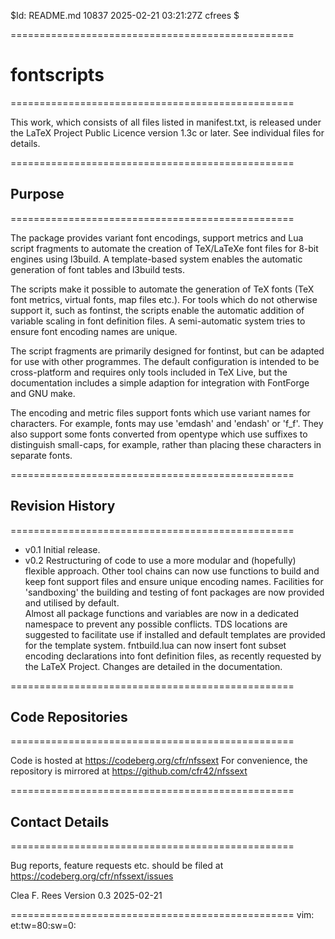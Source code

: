 $Id: README.md 10837 2025-02-21 03:21:27Z cfrees $

=================================================
# fontscripts
=================================================

This work, which consists of all files listed in manifest.txt, is released 
under the LaTeX Project Public Licence version 1.3c or later. See individual 
files for details.

=================================================
## Purpose 
=================================================

The package provides variant font encodings, support metrics and Lua script 
fragments to automate the creation of TeX/LaTeXe font files for 8-bit engines 
using l3build. A template-based system enables the automatic generation of 
font tables and l3build tests. 

The scripts make it possible to automate the generation of TeX fonts (TeX font
metrics, virtual fonts, map files etc.). For tools which do not otherwise
support it, such as fontinst, the scripts enable the automatic addition of
variable scaling in font definition files. A semi-automatic system tries to
ensure font encoding names are unique.

The script fragments are primarily designed for fontinst, but can be adapted 
for use with other programmes. The default configuration is intended to be 
cross-platform and requires only tools included in TeX Live, but the 
documentation includes a simple adaption for integration with FontForge and 
GNU make.

The encoding and metric files support fonts which use variant names for
characters. For example, fonts may use 'emdash' and 'endash' or 'f_f'. They also
support some fonts converted from opentype which use suffixes to distinguish
small-caps, for example, rather than placing these characters in separate fonts.

=================================================
## Revision History
=================================================

- v0.1 Initial release.
- v0.2 Restructuring of code to use a more modular and (hopefully) flexible
approach. Other tool chains can now use functions to build and keep font support
files and ensure unique encoding names. Facilities for 'sandboxing' the 
building and testing of font packages are now provided and utilised by default.  
Almost all package functions and variables are now in a dedicated namespace to 
prevent any possible conflicts. TDS locations are suggested to facilitate use 
if installed and default templates are provided for the template system. 
fntbuild.lua can now insert font subset encoding declarations into font 
definition files, as recently requested by the LaTeX Project. Changes are
detailed in the documentation.

=================================================
## Code Repositories
=================================================

Code is hosted at 
	https://codeberg.org/cfr/nfssext
For convenience, the repository is mirrored at
  https://github.com/cfr42/nfssext

=================================================
## Contact Details
=================================================

Bug reports, feature requests etc.  should be filed at
  https://codeberg.org/cfr/nfssext/issues


Clea F. Rees 
Version 0.3
2025-02-21

=================================================
vim: et:tw=80:sw=0:
